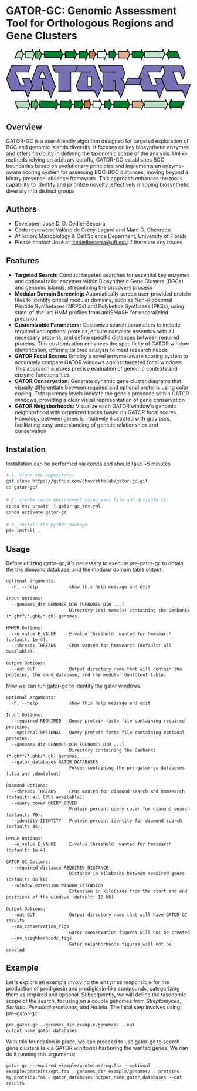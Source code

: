 # GATOR-GC: Genomic Assessment Tool for Orthologous Regions and Gene Clusters
<img src="images/gator_gc_logo.jpg">

## Overview

GATOR-GC is a user-friendly algorithm designed for targeted exploration of BGC and genomic islands diversity. It focuses on key biosynthetic enzymes and offers flexibility in defining the taxonomic scope of the analysis. Unlike methods relying on arbitrary cutoffs, GATOR-GC establishes BGC boundaries based on evolutionary principles and implements an enzyme-aware scoring system for assessing BGC-BGC distances, moving beyond a binary presence-absence framework. This approach enhances the tool's capability to identify and prioritize novelty, effectively mapping biosynthetic diversity into distinct groups

## Authors

- Developer: José D. D. Cediel-Becerra
- Code reviewers: Valérie de Crécy-Lagard and Marc G. Chevrette
- Afiliation: Microbiology & Cell Science Deparment, University of Florida
- Please contact José at jcedielbecerra@ufl.edu if there are any issues

## Features

- **Targeted Search:** Conduct targeted searches for essential key enzymes and optional tailor enzymes within Biosynthetic Gene Clusters (BGCs) and genomic islands, streamlining the discovery process
- **Modular Domain Screening:** Automatically screen user-provided protein files to identify critical modular domains, such as Non-Ribosomal Peptide Synthetases (NRPSs) and Polyketide Synthases (PKSs), using state-of-the-art HMM profiles from antiSMASH for unparalleled precision
- **Customizable Parameters:**  Customize search parameters to include required and optional proteins, ensure complete assembly with all necessary proteins, and define specific distances between required proteins. This customization enhances the specificity of GATOR window identification, offering tailored analysis to meet research needs
- **GATOR Focal Scores:** Employ a novel enzyme-aware scoring system to accurately compare GATOR windows against targeted focal windows. This approach ensures precise evaluation of genomic contexts and enzyme functionalities
- **GATOR Conservation:**  Generate dynamic gene cluster diagrams that visually differentiate between required and optional proteins using color coding. Transparency levels indicate the gene's presence within GATOR windows, providing a clear visual representation of gene conservation
- **GATOR Neighborhoods:** Visualize each GATOR window's genomic neighborhood with organized tracks based on GATOR focal scores. Homology between genes is intuitively illustrated with gray bars, facilitating easy understanding of genetic relationships and conservation

## Instalation

Installation can be performed via conda and should take ~5 minutes

```bash
# 1. clone the repository:
git clone https://github.com/chevrettelab/gator-gc.git
cd gator-gc/

# 2. create conda environment using yaml file and activate it:
conda env create -f gator-gc_env.yml
conda activate gator-gc

# 3. install the python package
pip install .
```

## Usage

Before utilizing gator-gc, it's necessary to execute pre-gator-gc to obtain the the diamond database, and the modular domain table output.

```
optional arguments:
  -h, --help            show this help message and exit

Input Options:
  --genomes_dir GENOMES_DIR [GENOMES_DIR ...]
                        Directory(ies) name(s) containing the Genbanks (*.gbff/*.gbk/*.gb) genomes.

HMMER Options:
  --e_value E_VALUE     E-value threshold  wanted for hmmsearch (default: 1e-4).
  --threads THREADS     CPUs wanted for hmmsearch (default: all available).

Output Options:
  --out OUT             Output directory name that will contain the proteins, the dmnd_database, and the modular domtblout table.
``` 

Now we can run gator-gc to identify the gator windows. 

```
optional arguments:
  -h, --help            show this help message and exit

Input Options:
  --required REQUIRED   Query protein fasta file containing required proteins.
  --optional OPTIONAL   Query protein fasta file containing optional proteins.
  --genomes_dir GENOMES_DIR [GENOMES_DIR ...]
                        Directory containing the Genbanks (*.gbff/*.gbk/*.gb) genomes.
  --gator_databases GATOR_DATABASES
                        Folder containing the pre-gator-gc databases (.faa and .domtblout)

Diamond Options:
  --threads THREADS     CPUs wanted for diamond search and hmmsearch (default: all CPUs available).
  --query_cover QUERY_COVER
                        Protein percent query cover for diamond search (default: 70).
  --identity IDENTITY   Protein percent identity for diamond search (default: 35).

HMMER Options:
  --e_value E_VALUE     E-value threshold  wanted for hmmsearch (default: 1e-4).

GATOR-GC Options:
  --required_distance REQUIRED_DISTANCE
                        Distance in kilobases between required genes (default: 86 kb)
  --window_extension WINDOW_EXTENSION
                        Extension in kilobases from the start and end positions of the windows (default: 10 kb)

Output Options:
  --out OUT             Output directory name that will have GATOR-GC results
  --no_conservation_figs
                        Gator conservation figures will not be created
  --no_neighborhoods_figs
                        Gator neighborhoods figures will not be created

```

## Example

Let's explore an example involving the enzymes responsible for the production of prodigiosin and prodigiosin-like compounds, categorizing them as required and optional. Subsequently, we will define the taxonomic scope of the search, focusing  on a couple genomes from *Streptomyces*, *Serratia*, *Pseudoalteromonas*, and *Hallela*.
The inital step involves using pre-gator-gc:

```
pre-gator-gc --genomes_dir example/genomes/ --out output_name_gator_databases
```

With this foundation in place, we can proceed to use gator-gc to search gene clusters (a.k.a GATOR windows) harboring the wanted genes. We can do it running this arguments:

```
gator-gc --required example/proteins/req.faa --optional example/proteins/opt.faa --genomes_dir example/genomes/ --proteins my_proteins.faa --gator_databases output_name_gator_databases --out results

```
